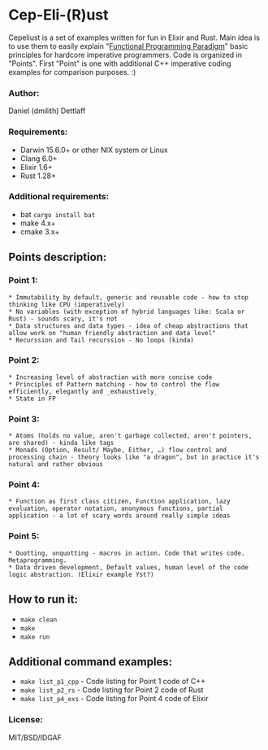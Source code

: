 # Cep-Eli-(R)ust

Cepeliust is a set of examples written for fun in Elixir and Rust. Main idea is to use them to easily explain "[Functional Programming Paradigm](https://en.wikipedia.org/wiki/Functional_programming)" basic principles for hardcore imperative programmers. Code is organized in "Points". First "Point" is one with additional C++ imperative coding examples for comparison purposes. :)


### Author:

Daniel (dmilith) Dettlaff


### Requirements:

* Darwin 15.6.0+ or other NIX system or Linux
* Clang 6.0+
* Elixir 1.6+
* Rust 1.28+


### Additional requirements:

* bat `cargo install bat`
* make 4.x+
* cmake 3.x+


## Points description:

### Point 1:

    * Immutability by default, generic and reusable code - how to stop thinking like CPU (imperatively)
    * No variables (with exception of hybrid languages like: Scala or Rust) - sounds scary, it's not
    * Data structures and data types - idea of cheap abstractions that allow work on "human friendly abstraction and data level"
    * Recurssion and Tail recurssion - No loops (kinda)

### Point 2:

    * Increasing level of abstraction with more concise code
    * Principles of Pattern matching - how to control the flow efficiently, elegantly and _exhaustively_
    * State in FP

### Point 3:

    * Atoms (holds no value, aren't garbage collected, aren't pointers, are shared) - kinda like tags
    * Monads (Option, Result/ Maybe, Either, …) flow control and processing chain - theory looks like "a dragon", but in practice it's natural and rather obvious

### Point 4:

    * Function as first class citizen, Function application, lazy evaluation, operator notation, anonymous functions, partial application - a lot of scary words around really simple ideas

### Point 5:
    * Quotting, unquotting - macros in action. Code that writes code. Metaprogramming.
    * Data driven development, Default values, human level of the code logic abstraction. (Elixir example Yst?)



## How to run it:

* `make clean`
* `make`
* `make run`



## Additional command examples:

* `make list_p1_cpp` -  Code listing for Point 1 code of C++
* `make list_p2_rs`  -  Code listing for Point 2 code of Rust
* `make list_p4_exs` -  Code listing for Point 4 code of Elixir



### License:

MIT/BSD/IDGAF
